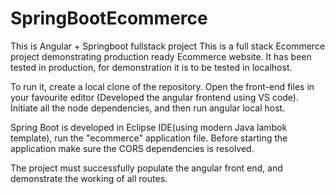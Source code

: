 # SpringBootEcommerce

This is Angular + Springboot fullstack project This is a full stack Ecommerce project demonstrating production ready Ecommerce website. It has been tested in production, for demonstration it is to be tested in localhost.

To run it, create a local clone of the repository. Open the front-end files in your favourite editor (Developed the angular frontend using VS code). Initiate all the node dependencies, and then run angular local host.

Spring Boot is developed in Eclipse IDE(using modern Java lambok template), run the "ecommerce" application file. Before starting the application make sure the CORS dependencies is resolved.

The project must successfully populate the angular front end, and demonstrate the working of all routes.

